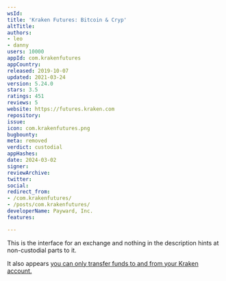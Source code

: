 ```yaml
---
wsId: 
title: 'Kraken Futures: Bitcoin & Cryp'
altTitle: 
authors:
- leo
- danny
users: 10000
appId: com.krakenfutures
appCountry: 
released: 2019-10-07
updated: 2021-03-24
version: 5.24.0
stars: 3.5
ratings: 451
reviews: 5
website: https://futures.kraken.com
repository: 
issue: 
icon: com.krakenfutures.png
bugbounty: 
meta: removed
verdict: custodial
appHashes: 
date: 2024-03-02
signer: 
reviewArchive: 
twitter: 
social: 
redirect_from:
- /com.krakenfutures/
- /posts/com.krakenfutures/
developerName: Payward, Inc.
features: 

---
```


This is the interface for an exchange and nothing in the description hints at
non-custodial parts to it.

It also appears [you can only transfer funds to and from your Kraken account.](https://support.kraken.com/hc/en-us/articles/360022627692-Transferring-funds-to-and-from-the-Holding-Wallet#:~:text=Navigate%20to%20%E2%80%9CWallets%E2%80%9D%20on%20the,that%20the%20transfer%20was%20requested.)